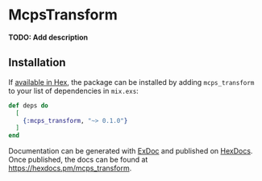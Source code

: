 # McpsTransform

**TODO: Add description**

## Installation

If [available in Hex](https://hex.pm/docs/publish), the package can be installed
by adding `mcps_transform` to your list of dependencies in `mix.exs`:

```elixir
def deps do
  [
    {:mcps_transform, "~> 0.1.0"}
  ]
end
```

Documentation can be generated with [ExDoc](https://github.com/elixir-lang/ex_doc)
and published on [HexDocs](https://hexdocs.pm). Once published, the docs can
be found at <https://hexdocs.pm/mcps_transform>.


